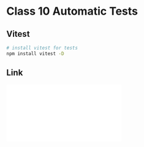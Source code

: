 # Class 10 Automatic Tests

## Vitest

```bash
# install vitest for tests
npm install vitest -D
```

## Link

![automatic-tests](../../8-Node.JS/class-08-tests/README.md)
